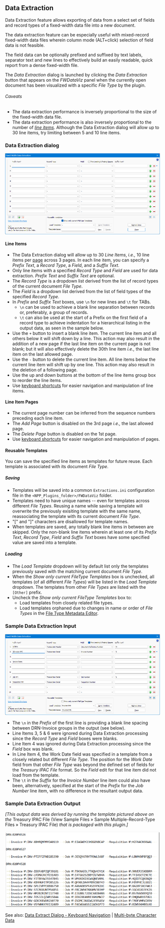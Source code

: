 ## Data Extraction

Data Extraction feature allows exporting of data from a select set of fields and record types of a fixed-width data file into a new document.

The data extraction feature can be especially useful with mixed-record fixed-width data files wherein column mode (ALT+click) selection of field data is not feasible.

The field data can be optionally prefixed and suffixed by text labels, separator text and new lines to effectively build an easily readable, quick report from a dense fixed-width file.

The _Data Extraction_ dialog is launched by clicking the _Data Extraction_ button that appears on the _FWDataViz_ panel when the currently open document has been visualized with a specific _File Type_ by the plugin.

###### Caveats
 * The data extraction performance is inversely proportional to the size of the fixed-width data file.
 * The data extraction performance is also inversely proportional to the number of [_line items_](https://github.com/shriprem/FWDataViz/blob/master/docs/data_extract_dialog.md#line-items). Although the Data Extraction dialog will allow up to 30 line items, try limiting between 5 and 10 line items.

### Data Extraction dialog
![Data_Extraction_Dialog](https://raw.githubusercontent.com/shriprem/FWDataViz/master/images/data_extract_dialog.png)

#### Line Items
* The Data Extraction dialog will allow up to 30 _Line Items_, _i.e.,_ 10 line items per [page](https://github.com/shriprem/FWDataViz/blob/master/docs/data_extract_dialog.md#line-item-pages) across 3 pages. In each line item, you can specify a _Prefix Text_, a _Record Type_, a _Field_, and a _Suffix Text_.
* Only line items with a specified _Record Type_ and _Field_ are used for data extraction. _Prefix Text_ and _Suffix Text_ are optional.
* The _Record Type_ is a dropdown list derived from the list of record types of the current document _File Type_.
* The _Field_ is a dropdown list derived from the list of field types of the specified _Record Type_.
* In _Prefix_ and _Suffix Text_ boxes, use `\n` for new lines and `\t` for TABs.
   * `\n` can be used to achieve a blank line separation between records or, preferably, a group of records.
   * `\t` can also be used at the start of a Prefix on the first field of a record type to achieve indentation for a hierarchical listing in the output data, as seen in the sample below.
* Use the `+` button to insert a blank line item. The current line item and all others below it will shift down by a line. This action may also result in the addition of a new page if the last line item on the current page is not blank; but it will also effectively delete the 30th line item _i.e.,_ the last line item on the last allowed page.
* Use the `-` button to delete the current line item. All line items below the current line item will shift up by one line. This action may also result in the deletion of a following page.
* Use the up and down buttons at the bottom of the line items group box to reorder the line items.
* Use [keyboard shortcuts](https://github.com/shriprem/FWDataViz/blob/master/docs/data_extract_key_shortcuts.md) for easier navigation and manipulation of line items.

#### Line Item Pages
* The current page number can be inferred from the sequence numbers preceding each line item.
* The _Add Page_ button is disabled on the 3rd page _i.e.,_ the last allowed page.
* The _Delete Page_ button is disabled on the 1st page.
* Use [keyboard shortcuts](https://github.com/shriprem/FWDataViz/blob/master/docs/data_extract_key_shortcuts.md) for easier navigation and manipulation of pages.

#### Reusable Templates
You can save the specified line items as templates for future reuse. Each template is associated with its document _File Type_.
##### Saving
* Templates will be saved into a common `Extractions.ini` configuration file in the `<NPP_Plugins_folder>/FWDataViz` folder.
* Templates need to have unique names -- even for templates across different _File Types_. Reusing a name while saving a template will overwrite the previously exisiting template with the same name, reassociating the template with its current document _File Type_.
* "[" and "]" characters are disallowed for template names.
* When templates are saved, any totally blank line items in between are skipped. Only the non-blank line items wherein at least one of its _Prefix Text_, _Record Type_, _Field_ and _Suffix Text_ boxes have some specified value are saved into a template.
##### Loading
* The _Load Template_ dropdown will by default list only the templates previously saved with the matching current document _File Type_.
* When the _Show only current FileType Templates_ box is unchecked, all templates (of all different _File Types_) will be listed in the _Load Template_ dropdown. The templates from other _File Types_ are listed with the `[Other]` prefix.
* Uncheck the _Show only current FileType Templates_ box to:
   * Load templates from closely related file types.
   * Load templates orphaned due to changes in name or order of _File Types_ in the [File Type Metadata Editor](https://github.com/shriprem/FWDataViz/blob/master/docs/file_type_config_dialog.md).

### Sample Data Extraction Input
![Data_Extraction_Sample](https://raw.githubusercontent.com/shriprem/FWDataViz/master/images/data_extract_sample.png)

* The `\n` in the _Prefix_ of the first line is providing a blank line spacing between DRN-Invoice groups in the output (see below).
* Line Items 3, 5 & 6 were ignored during Data Extraction processing since the _Record Type_ and _Field_ boxes were blanks.
* Line Item 4 was ignored during Data Extraction processing since the _Field_ box was blank.
* In Line Item 4, the Work Date field was specified in a template from a closely related but different _File Type_. The position for the _Work Date_ field from that other _File Type_ was beyond the defined set of fields for the _Treasury IPAC File_ format. So the _Field_ edit for that line item did not load from the template.
* The `\t` in the _Suffix_ for the _Invoice Number_ line item could also have been, alternatively, specified at the start of the _Prefix_ for the _Job Number_ line item, with no difference in the resultant output data.


### Sample Data Extraction Output
_[This output data was derived by running the template pictured above on the_ Treasury IPAC File (View Sample Files » Sample Multiple-Record-Type Files » Treasury IPAC File) _that is packaged with this plugin.]_

![Sample_Data_Output](https://raw.githubusercontent.com/shriprem/FWDataViz/master/images/data_extract_output.png)

See also: [Data Extract Dialog - Keyboard Navigation](https://github.com/shriprem/FWDataViz/blob/master/docs/data_extract_key_shortcuts.md) | [Multi-byte Character Data](https://github.com/shriprem/FWDataViz/blob/master/docs/multibyte_character_data.md)